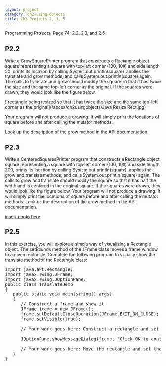 ```yaml
---
layout: project
category: ch2-using-objects
title: Ch2 Projects 2, 3, 5
---
```

Programming Projects, Page 74: 2.2, 2.3, and 2.5

## P2.2

Write a GrowSquarePrinter program that constructs a Rectangle object square representing a square with top-left corner (100, 100) and side length 50, prints its location by calling System.out.println(square), applies the translate and grow methods, and calls System.out.println(square) again. The calls to translate and grow should modify the square so that it has twice the size and the same top-left corner as the original. If the squares were drawn, they would look like the figure below.

![rectangle being resized so that it has twice the size and the same top-left corner as the original](/apcsa/ch2usingobjects/Java Resize Rect.jpg)

Your program will not produce a drawing. It will simply print the locations of square before and after calling the mutator methods.

Look up the description of the grow method in the API documentation.

## P2.3

Write a CenteredSquaresPrinter program that constructs a Rectangle object square representing a square with top-left corner (100, 100) and side length 200, prints its location by calling System.out.println(square), applies the grow and translatemethods, and calls System.out.println(square) again. The calls to grow and translate should modify the square so that it has half the width and is centered in the original square. If the squares were drawn, they would look like the figure below. Your program will not produce a drawing. It will simply print the locations of square before and after calling the mutator methods. Look up the description of the grow method in the API documentation.

[insert photo here]()

## P2.5

In this exercise, you will explore a simple way of visualizing a Rectangle object. The setBounds method of the JFrame class moves a frame window to a given rectangle. Complete the following program to visually show the translate method of the Rectangle class:

<pre>
import java.awt.Rectangle;
import javax.swing.JFrame;
import javax.swing.JOptionPane;
public class TranslateDemo
{
   public static void main(String[] args)
   {
      // Construct a frame and show it
      JFrame frame = new JFrame();
      frame.setDefaultCloseOperation(JFrame.EXIT_ON_CLOSE);
      frame.setVisible(true);

      // Your work goes here: Construct a rectangle and set the frame bounds

      JOptionPane.showMessageDialog(frame, "Click OK to continue");

      // Your work goes here: Move the rectangle and set the frame bounds again
   }
}
</pre>
